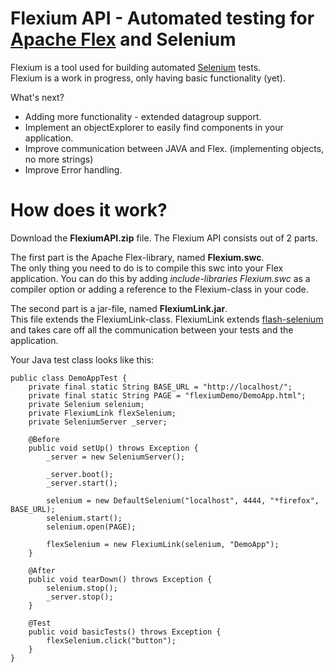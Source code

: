 Flexium API - Automated testing for [Apache Flex](http://flex.apache.org) and Selenium
=======

Flexium is a tool used for building automated [Selenium](http://seleniumhq.org/) tests.<br/>
Flexium is a work in progress, only having basic functionality (yet).

What's next?
- Adding more functionality - extended datagroup support.
- Implement an objectExplorer to easily find components in your application.
- Improve communication between JAVA and Flex. (implementing objects, no more strings)
- Improve Error handling.

How does it work?
=======

Download the <b>FlexiumAPI.zip</b> file. The Flexium API consists out of 2 parts.<br/>

The first part is the Apache Flex-library, named <b>Flexium.swc</b>.<br/>
The only thing you need to do is to compile this swc into your Flex application. You can do this by adding <i>include-libraries Flexium.swc</i>
as a compiler option or adding a reference to the Flexium-class in your code.<br/>

The second part is a jar-file, named <b>FlexiumLink.jar</b>.<br/>
This file extends the FlexiumLink-class. FlexiumLink extends [flash-selenium](http://code.google.com/p/flash-selenium/) and
takes care off all the communication between your tests and the application.<br/>

Your Java test class looks like this:

    public class DemoAppTest {
        private final static String BASE_URL = "http://localhost/";
        private final static String PAGE = "flexiumDemo/DemoApp.html";
        private Selenium selenium;
        private FlexiumLink flexSelenium;
        private SeleniumServer _server;

        @Before
        public void setUp() throws Exception {
            _server = new SeleniumServer();

            _server.boot();
            _server.start();

            selenium = new DefaultSelenium("localhost", 4444, "*firefox", BASE_URL);
            selenium.start();
            selenium.open(PAGE);

            flexSelenium = new FlexiumLink(selenium, "DemoApp");
        }

        @After
        public void tearDown() throws Exception {
            selenium.stop();
            _server.stop();
        }

        @Test
        public void basicTests() throws Exception {
            flexSelenium.click("button");
        }
    }






